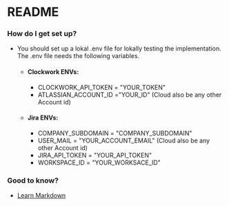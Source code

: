 # README #
### How do I get set up? ###
* You should set up a lokal .env file for lokally testing the implementation. The .env file needs the following variables.
  * #### Clockwork ENVs: ####
    * CLOCKWORK_API_TOKEN = "YOUR_TOKEN"
    * ATLASSIAN_ACCOUNT_ID ="YOUR_ID" (Cloud also be any other Account id)
  * #### Jira ENVs: ####
    * COMPANY_SUBDOMAIN = "COMPANY_SUBDOMAIN"
    * USER_MAIL = "YOUR_ACCOUNT_EMAIL" (Cloud also be any other Account id)
    * JIRA_API_TOKEN = "YOUR_API_TOKEN"
    * WORKSPACE_ID = "YOUR_WORKSACE_ID"

### Good to know? ###
* [Learn Markdown](https://bitbucket.org/tutorials/markdowndemo)
